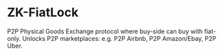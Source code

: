 # ZK-FiatLock
P2P Physical Goods Exchange protocol where buy-side can buy with fiat-only. Unlocks P2P marketplaces: e.g. P2P Airbnb, P2P Amazon/Ebay, P2P Uber.
